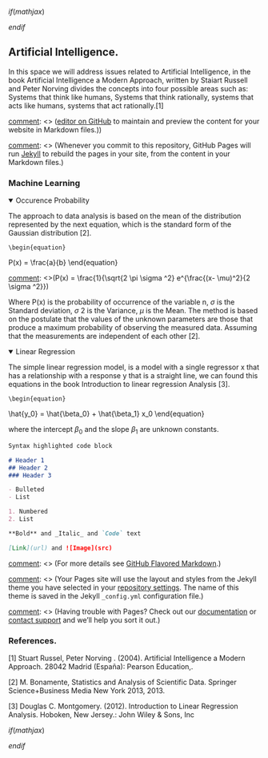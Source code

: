 $if(mathjax)$
<!--- MathJax stuff -->
<script type="text/javascript" src='https://cdn.mathjax.org/mathjax/latest/MathJax.js?config=TeX-AMS-MML_HTMLorMML'></script>
<script type="text/x-mathjax-config">
    MathJax.Hub.Config({ TeX: { equationNumbers: {autoNumber: "all"} } });
</script>
$endif$

## Artificial Intelligence.

In this space we will address issues related to Artificial Intelligence, in the book Artificial Intelligence a Modern Approach, written by Staiart Russell and Peter Norving divides the concepts into four possible areas such as: Systems that think like humans, Systems that think rationally, systems that acts like humans, systems that act rationally.[1]

[comment]: <> (You can use the)

[comment]: <> ([editor on GitHub](https://github.com/sisifo3/IvanAmaya.github.io/edit/gh-pages/index.md) to maintain and preview the content for your website in Markdown files.))

[comment]: <> (Whenever you commit to this repository, GitHub Pages will run [Jekyll](https://jekyllrb.com/) to rebuild the pages in your site, from the content in your Markdown files.)

### Machine Learning

[comment]: <> (Markdown is a lightweight and easy-to-use syntax for styling your writing. It includes conventions for)


<details open>
<summary> Occurence Probability</summary>

<p>The approach to data analysis is based on the mean of the distribution represented by the next equation, which is the standard form of the Gaussian distribution [2]. 
  
    \begin{equation}  
P(x) = \frac{a}{b}
\end{equation}    

[comment]: <>(P(x) = \frac{1}{\sqrt{2 \pi  \sigma ^2} e^{\frac{(x- \mu)^2}{2 \sigma ^2}})    
    
Where P(x) is the probability of occurrence of the variable n, $\sigma$ is the Standard deviation, $\sigma$ 2 is the Variance, $\mu$ is the Mean. The method is based on the postulate that the values of the unknown parameters are those that produce a maximum probability of observing the measured data. Assuming
that the measurements are independent of each other [2]. 
    
  </p>
</details>  











<details open>
<summary> Linear Regression</summary>

<p>
The simple linear regression model, is a model with a single regressor x that has a relationship with a response y that is a straight line, we can found this
equations in the book Introduction to linear regression Analysis [3].

    \begin{equation}  
\hat{y_0} = \hat{\beta_0} + \hat{\beta_1} x_0
\end{equation}    
 
where the intercept $\beta_0$ and the slope $\beta_1$ are unknown constants.
    
  </p>
</details>  









```markdown
Syntax highlighted code block

# Header 1
## Header 2
### Header 3

- Bulleted
- List

1. Numbered
2. List

**Bold** and _Italic_ and `Code` text

[Link](url) and ![Image](src)
```

[comment]: <> (For more details see [GitHub Flavored Markdown](https://guides.github.com/features/mastering-markdown/).)

[comment]: <> (### Jekyll Themes)

[comment]: <> (Your Pages site will use the layout and styles from the Jekyll theme you have selected in your [repository settings](https://github.com/sisifo3/IvanAmaya.github.io/settings/pages). The name of this theme is saved in the Jekyll `_config.yml` configuration file.)

[comment]: <> (### Support or Contact)

[comment]: <> (Having trouble with Pages? Check out our [documentation](https://docs.github.com/categories/github-pages-basics/) or [contact support](https://support.github.com/contact) and we’ll help you sort it out.)


### References.

[1] Stuart Russel, Peter Norving . (2004). Artificial Intelligence a Modern Approach. 28042 Madrid (España): Pearson Education,.

[2] M. Bonamente, Statistics and Analysis of Scientific Data. Springer Science+Business Media New York 2013, 2013.

[3] Douglas C. Montgomery. (2012). Introduction to Linear Regression Analysis. Hoboken, New Jersey.: John Wiley & Sons, Inc




$if(mathjax)$
<!--- MathJax stuff -->
<script type="text/javascript" src='https://cdn.mathjax.org/mathjax/latest/MathJax.js?config=TeX-AMS-MML_HTMLorMML'></script>
<script type="text/x-mathjax-config">
    MathJax.Hub.Config({ TeX: { equationNumbers: {autoNumber: "all"} } });
</script>
$endif$

